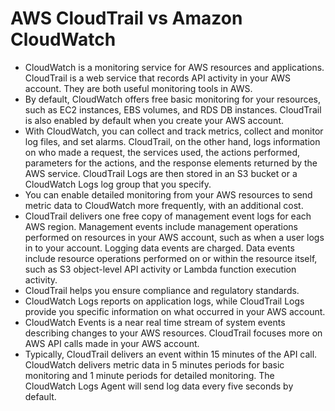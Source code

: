 # AWS CloudTrail vs Amazon CloudWatch

- CloudWatch is a monitoring service for AWS resources and applications. CloudTrail  is a web service that records API activity in your AWS account. They are both useful monitoring tools in AWS.
- By default, CloudWatch offers free basic monitoring for your resources,  such as EC2 instances, EBS volumes, and RDS DB instances. CloudTrail is  also enabled by default when you create your AWS account.
- With CloudWatch, you can collect and track metrics, collect and monitor log  files, and set alarms. CloudTrail, on the other hand, logs information  on who made a request, the services used, the actions performed,  parameters for the actions, and the response elements returned by the  AWS service. CloudTrail Logs are then stored in an S3 bucket or a  CloudWatch Logs log group that you specify.
- You can enable detailed monitoring from your AWS resources to send metric  data to CloudWatch more frequently, with an additional cost.
- CloudTrail delivers one free copy of management event logs for each AWS region.  Management events include management operations performed on resources  in your AWS account, such as when a user logs in to your account.  Logging data events are charged. Data events include resource operations performed on or within the resource itself, such as S3 object-level API activity or Lambda function execution activity.
- CloudTrail helps you ensure compliance and regulatory standards.
- CloudWatch Logs reports on application logs, while CloudTrail Logs provide you  specific information on what occurred in your AWS account.
- CloudWatch Events is a near real time stream of system events describing changes  to your AWS resources. CloudTrail focuses more on AWS API calls made in  your AWS account.
- Typically, CloudTrail delivers an event within 15 minutes of the API call.  CloudWatch delivers metric data in 5 minutes periods for basic  monitoring and 1 minute periods for detailed monitoring. The CloudWatch  Logs Agent will send log data every five seconds by default.